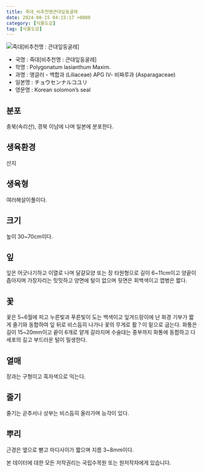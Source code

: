 ```yaml
---
title: 죽대_비추천명큰대잎둥굴레
date: 2024-08-15 04:15:17 +0800
category: [식물도감]
tag: [식물도감]
---
```




![죽대[비추천명 : 큰대잎둥굴레]](/fileUpload/plants/basic/Liliaceae/Polygonatum/8750/8750_1_th2.jpg)
- 국명 : 죽대[비추천명 : 큰대잎둥굴레]
- 학명 : Polygonatum lasianthum Maxim.
- 과명 : 앵글러 - 백합과 (Liliaceae) APG Ⅳ- 비짜루과 (Asparagaceae)
- 일본명 : チョウセンナルコユリ
- 영문명 : Korean solomon’s seal


## 분포
충북(속리산), 경북 이남에 나며 일본에 분포한다.
## 생육환경
산지
## 생육형
여러해살이풀이다.
## 크기
높이 30~70cm이다.
## 잎
잎은 어긋나기하고 이열로 나며 달걀모양 또는 장 타원형으로 길이 6~11cm이고 양끝이 좁아지며 가장자리는 밋밋하고 양면에 털이 없으며 뒷면은 회백색이고 엽병은 짧다.
## 꽃
꽃은 5~6월에 피고 누른빛과 푸른빛이 도는 백색이고 잎겨드랑이에 난 화경 기부가 짧게 줄기와 동합하여 잎 뒤로 비스듬히 나가나 꽃의 무게로 활？이 밑으로 굽는다. 화통은 길이 15~20mm이고 끝이 6개로 얕게 갈라지며 수술대는 중부까지 화통에 동합하고 다세포의 길고 부드러운 털이 밀생한다. 
## 열매
장과는 구형이고 흑자색으로 익는다.
## 줄기
줄기는 곧추서나 상부는 비스듬히 올라가며 능각이 있다.
## 뿌리
근경은 옆으로 뻗고 마디사이가 짧으며 지름 3~8mm이다.






본 데이터에 대한 모든 저작권리는 국립수목원 또는 원저작자에게 있습니다.
